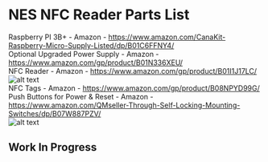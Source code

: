 # NES NFC Reader Parts List

Raspberry PI 3B+ - Amazon - https://www.amazon.com/CanaKit-Raspberry-Micro-Supply-Listed/dp/B01C6FFNY4/<br>
Optional Upgraded Power Supply - Amazon - https://www.amazon.com/gp/product/B01N336XEU/<br>
NFC Reader - Amazon - https://www.amazon.com/gp/product/B01I1J17LC/<br>
![alt text](http://piwizardgaming.com/nfc/nfc-reader.png)<br>
NFC Tags   - Amazon - https://www.amazon.com/gp/product/B08NPYD99G/<br>
Push Buttons for Power & Reset - Amazon - https://www.amazon.com/QMseller-Through-Self-Locking-Mounting-Switches/dp/B07W887PZV/<br>
![alt text](http://piwizardgaming.com/nfc/buttons.png)<br>

## Work In Progress
